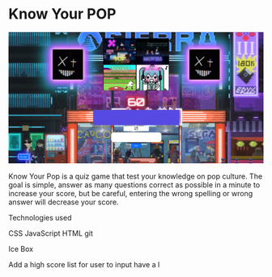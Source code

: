 # Know Your POP
![GAME!!](./assets/Game_pic_readme.png)

Know Your Pop is a quiz game that test your knowledge on pop culture. The goal is simple, answer as many questions correct as possible in a minute to increase your score, but be careful, entering the wrong spelling or wrong answer will decrease your score.


Technologies used

CSS
JavaScript
HTML
git




Ice Box

Add a high score list for user to input have a l
